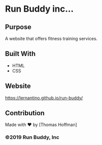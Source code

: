# Run Buddy inc...

## Purpose

A website that offers fitness training services.

## Built With

- HTML
- CSS

## Website

https://lernantino.github.io/run-buddy/

## Contribution

Made with ❤️ by [Thomas Hoffman]

### ©️2019 Run Buddy, Inc
